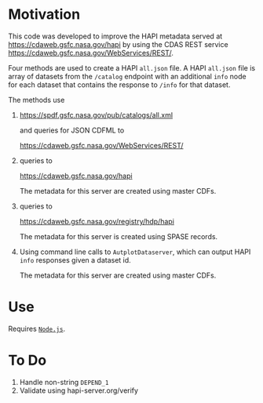 # Motivation

This code was developed to improve the HAPI metadata served at https://cdaweb.gsfc.nasa.gov/hapi by using the CDAS REST service https://cdaweb.gsfc.nasa.gov/WebServices/REST/.

Four methods are used to create a HAPI `all.json` file. A HAPI `all.json` file is array of datasets from the `/catalog` endpoint with an additional `info` node for each dataset that contains the response to `/info` for that dataset. 

The methods use

1. https://spdf.gsfc.nasa.gov/pub/catalogs/all.xml
   
   and queries for JSON CDFML to

   https://cdaweb.gsfc.nasa.gov/WebServices/REST/

2. queries to

   https://cdaweb.gsfc.nasa.gov/hapi

   The metadata for this server are created using master CDFs.

3. queries to

   https://cdaweb.gsfc.nasa.gov/registry/hdp/hapi

   The metadata for this server is created using SPASE records.

4. Using command line calls to `AutplotDataserver`, which can output HAPI `info` responses given a dataset id.

   The metadata for this server are created using master CDFs.

# Use

Requires [`Node.js`](https://nodejs.org/en/).

# To Do

1. Handle non-string `DEPEND_1`
1. Validate using hapi-server.org/verify